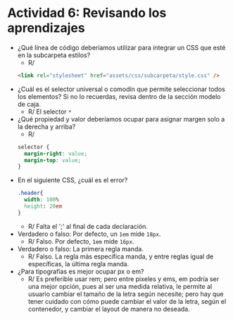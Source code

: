 # Actividad 6: Revisando los aprendizajes

- ¿Qué línea de código deberíamos utilizar para integrar un CSS que esté en la subcarpeta estilos?
  - R/
  ```html
  <link rel="stylesheet" href="assets/css/subcarpeta/style.css" />
  ```
- ¿Cuál es el selector universal o comodín que permite seleccionar todos los elementos? Si no lo recuerdas, revisa dentro de la sección modelo de caja.
  - R/ El selector `*`
- ¿Qué propiedad y valor deberíamos ocupar para asignar margen solo a la derecha y arriba?
  - R/
  ```css
  selector {
    margin-right: value;
    margin-top: value;
  }
  ```
- En el siguiente CSS, ¿cuál es el error?
  ```css
  .header{
    width: 100%
    height: 20em
  }
  ```
  - R/ Falta el ';' al final de cada declaración.
- Verdadero o falso: Por defecto, un `1em` mide `18px`.
  - R/ Falso. Por defecto, `1em` mide `16px`.
- Verdadero o falso: La primera regla manda.
  - R/ Falso. La regla más específica manda, y entre reglas igual de específicas, la última regla manda.
- ¿Para tipografías es mejor ocupar px o em?
  - R/ Es preferible usar rem; pero entre pixeles y ems, em podría ser una mejor opción, pues al ser una medida relativa, le permite al usuario cambiar el tamaño de la letra según necesite; pero hay que tener cuidado con cómo puede cambiar el valor de la letra, según el contenedor, y cambiar el layout de manera no deseada.
